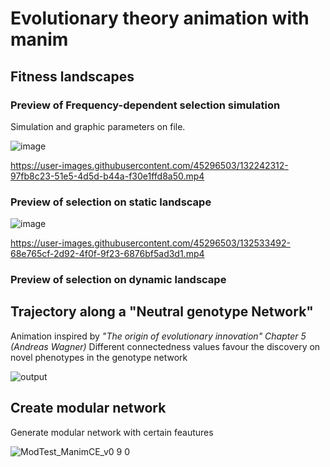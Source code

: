 # Evolutionary theory animation with manim

## Fitness landscapes

### Preview of Frequency-dependent selection simulation


Simulation and graphic parameters on file. 


![image](https://user-images.githubusercontent.com/45296503/132534202-80c88fb0-8a77-4ca9-9df2-819b68a2d7e5.png)



https://user-images.githubusercontent.com/45296503/132242312-97fb8c23-51e5-4d5d-b44a-f30e1ffd8a50.mp4


### Preview of selection on static landscape

![image](https://user-images.githubusercontent.com/45296503/132533470-2e890644-83b1-4ae1-a504-4cb5c8567661.png)



https://user-images.githubusercontent.com/45296503/132533492-68e765cf-2d92-4f0f-9f23-6876bf5ad3d1.mp4


### Preview of selection on dynamic landscape



## Trajectory along a "Neutral genotype Network"

Animation inspired by *"The origin of evolutionary innovation" Chapter 5 (Andreas Wagner)*
Different connectedness values favour the discovery on novel phenotypes in the genotype network 


![output](https://user-images.githubusercontent.com/45296503/131686724-21a22bd4-3075-4a0c-8df1-baf433faa3a5.gif)



## Create modular network

Generate modular network with certain feautures

![ModTest_ManimCE_v0 9 0](https://user-images.githubusercontent.com/45296503/129604123-0823977f-ee07-467f-b866-93a2b9f79055.png)
